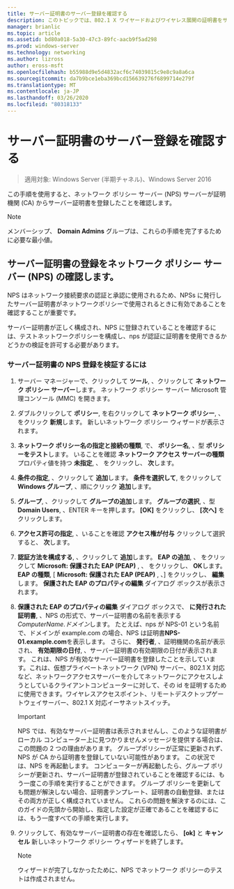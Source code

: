 ```yaml
---
title: サーバー証明書のサーバー登録を確認する
description: このトピックでは、802.1 X ワイヤードおよびワイヤレス展開の証明書をサーバーのデプロイ ガイドの一部
manager: brianlic
ms.topic: article
ms.assetid: bd80a018-5a30-47c3-89fc-aacb9f5ad298
ms.prod: windows-server
ms.technology: networking
ms.author: lizross
author: eross-msft
ms.openlocfilehash: b55988d9e5d4832acf6c74039815c9e8c9a8a6ca
ms.sourcegitcommit: da7b9bce1eba369bcd156639276f6899714e279f
ms.translationtype: MT
ms.contentlocale: ja-JP
ms.lasthandoff: 03/26/2020
ms.locfileid: "80318133"
---
```

# <a name="verify-server-enrollment-of-a-server-certificate"></a>サーバー証明書のサーバー登録を確認する

>適用対象: Windows Server (半期チャネル)、Windows Server 2016

この手順を使用すると、ネットワーク ポリシー サーバー (NPS) サーバーが証明機関 (CA) からサーバー証明書を登録したことを確認します。   
  
>[!NOTE]  
>メンバーシップ、 **Domain Admins** グループは、これらの手順を完了するために必要な最小値。  
  
## <a name="verify-network-policy-server-nps-enrollment-of-a-server-certificate"></a>サーバー証明書の登録をネットワーク ポリシー サーバー (NPS) の確認します。  
  
NPS はネットワーク接続要求の認証と承認に使用されるため、NPSs に発行したサーバー証明書がネットワークポリシーで使用されるときに有効であることを確認することが重要です。  
  
サーバー証明書が正しく構成され、NPS に登録されていることを確認するには、テストネットワークポリシーを構成し、nps が認証に証明書を使用できるかどうかの検証を許可する必要があります。  
  
### <a name="to-verify-nps-enrollment-of-a-server-certificate"></a>サーバー証明書の NPS 登録を検証するには  
  
1.  サーバー マネージャーで、クリックして **ツール**, 、クリックして **ネットワーク ポリシー サーバー**します。 ネットワーク ポリシー サーバー Microsoft 管理コンソール (MMC) を開きます。  
  
2.  ダブルクリックして **ポリシー**, を右クリックして **ネットワーク ポリシー**, 、 をクリック **新規**します。 新しいネットワーク ポリシー ウィザードが表示されます。  
  
3.  **ネットワーク ポリシー名の指定と接続の種類**, で、 **ポリシー名**, 、型 **ポリシーをテスト**します。 いることを確認 **ネットワーク アクセス サーバーの種類** プロパティ値を持つ **未指定**, 、 をクリックし、 **次**します。  
  
4.  **条件の指定**, 、クリックして **追加**します。 **条件を選択して**, をクリックして **Windows グループ**, 、順にクリック **追加**します。  
  
5.  **グループ**, 、クリックして **グループの追加**します。 **グループの選択**, 、型 **Domain Users**, 、ENTER キーを押します。 **[OK]** をクリックし、 **[次へ]** をクリックします。  
  
6.  **アクセス許可の指定**, 、いることを確認 **アクセス権が付与** クリックして選択すると、 **次**します。  
  
7.  **認証方法を構成する**, 、クリックして **追加**します。 **EAP の追加**, 、 をクリックして **Microsoft: 保護された EAP (PEAP)** , 、 をクリックし、 **OK**します。 **EAP の種類**, [ **Microsoft: 保護された EAP (PEAP)** , 、] をクリックし、 **編集**します。 **保護された EAP のプロパティの編集**  ダイアログ ボックスが表示されます。  
  
8.  **保護された EAP のプロパティの編集** ダイアログ ボックスで、 **に発行された証明書**, 、NPS の形式で、サーバー証明書の名前を表示する *ComputerName*.*ドメイン*します。 たとえば、nps が NPS-01 という名前で、ドメインが example.com の場合、NPS は証明書**NPS-01.example.com**を表示します。 さらに、 **発行者**, 、証明機関の名前が表示され、 **有効期限の日付**, 、サーバー証明書の有効期限の日付が表示されます。 これは、NPS が有効なサーバー証明書を登録したことを示しています。これは、仮想プライベートネットワーク (VPN) サーバー、802.1 X 対応など、ネットワークアクセスサーバーを介してネットワークにアクセスしようとしているクライアントコンピューターに対して、その id を証明するために使用できます。ワイヤレスアクセスポイント、リモートデスクトップゲートウェイサーバー、802.1 X 対応イーサネットスイッチ。  
  
    > [!IMPORTANT]  
    > NPS では、有効なサーバー証明書は表示されませんし、このような証明書がローカル コンピューター上に見つかりませんメッセージを提供する場合は、この問題の 2 つの理由があります。 グループポリシーが正常に更新されず、NPS が CA から証明書を登録していない可能性があります。 この状況では、NPS を再起動します。 コンピューターが再起動したら、グループ ポリシーが更新され、サーバー証明書が登録されていることを確認するには、もう一度この手順を実行することができます。 グループ ポリシーを更新しても問題が解決しない場合、証明書テンプレート、証明書の自動登録、またはその両方が正しく構成されていません。 これらの問題を解決するのには、このガイドの先頭から開始し、指定した設定が正確であることを確認するには、もう一度すべての手順を実行します。  
  
9. クリックして、有効なサーバー証明書の存在を確認したら、 **[ok]** と **キャンセル** 新しいネットワーク ポリシー ウィザードを終了します。  
  
    > [!NOTE]  
    > ウィザードが完了しなかったために、NPS でネットワーク ポリシーのテストは作成されません。  
  


